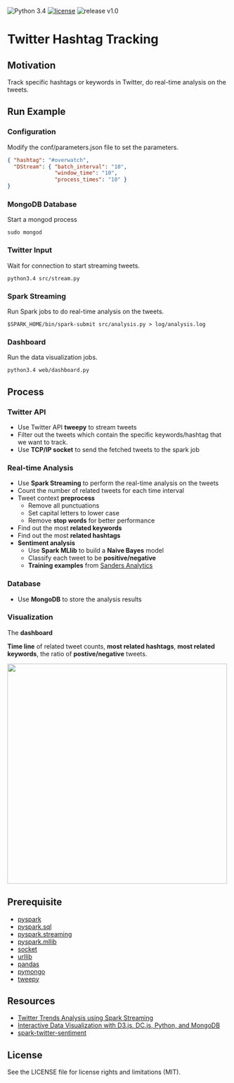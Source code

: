 ![Python 3.4](https://img.shields.io/badge/python-3.4-green.svg)
[![license](https://img.shields.io/github/license/mashape/apistatus.svg?maxAge=2592000)]()
![release v1.0](https://img.shields.io/badge/release-v1.1-red.svg)
# Twitter Hashtag Tracking

## Motivation
Track specific hashtags or keywords in Twitter, do real-time analysis on the tweets.

## Run Example
### Configuration
Modify the conf/parameters.json file to set the parameters.
```json
{ "hashtag": "#overwatch",
  "DStream": { "batch_interval": "10",
               "window_time": "10",
               "process_times": "10" }
}
```
### MongoDB Database
Start a mongod process
```
sudo mongod
```
### Twitter Input
Wait for connection to start streaming tweets.
```
python3.4 src/stream.py
```
### Spark Streaming
Run Spark jobs to do real-time analysis on the tweets.
```
$SPARK_HOME/bin/spark-submit src/analysis.py > log/analysis.log
```
### Dashboard
Run the data visualization jobs.
```
python3.4 web/dashboard.py
```

## Process

### Twitter API
* Use Twitter API **tweepy** to stream tweets
* Filter out the tweets which contain the specific keywords/hashtag that we want to track.
* Use **TCP/IP socket** to send the fetched tweets to the spark job

### Real-time Analysis
* Use **Spark Streaming** to perform the real-time analysis on the tweets
* Count the number of related tweets for each time interval
* Tweet context **preprocess**
    * Remove all punctuations
    * Set capital letters to lower case
    * Remove **stop words** for better performance
* Find out the most **related keywords**
* Find out the most **related hashtags** 
* **Sentiment analysis**
    * Use **Spark MLlib** to build a **Naive Bayes** model
    * Classify each tweet to be **positive/negative**
    * **Training examples** from [Sanders Analytics](http://www.sananalytics.com/lab/twitter-sentiment/)

### Database
* Use **MongoDB** to store the analysis results

### Visualization
The **dashboard**

**Time line** of related tweet counts, **most related hashtags**, **most related keywords**, the ratio of **postive/negative** tweets.
<p align="justify">
  <img src="https://github.com/xuwenyihust/Twitter-Hashtag-Tracking/blob/master/img/dashboard.png" width="500"/>
</p>

## Prerequisite
* [pyspark](http://spark.apache.org/docs/latest/api/python/pyspark.html)
* [pyspark.sql](http://spark.apache.org/docs/latest/api/python/pyspark.sql.html?highlight=udf)
* [pyspark.streaming](https://spark.apache.org/docs/1.6.2/api/python/pyspark.streaming.html)
* [pyspark.mllib](https://spark.apache.org/docs/1.6.0/api/python/pyspark.mllib.html)
* [socket](https://docs.python.org/3/library/socket.html)
* [urllib](https://docs.python.org/3/library/urllib.html)
* [pandas](http://pandas.pydata.org/)
* [pymongo](https://api.mongodb.com/python/current/)
* [tweepy](http://www.tweepy.org/)

## Resources
* [Twitter Trends Analysis using Spark Streaming](http://www.awesomestats.in/spark-twitter-stream/)
* [Interactive Data Visualization with D3.js, DC.js, Python, and MongoDB](http://adilmoujahid.com/posts/2015/01/interactive-data-visualization-d3-dc-python-mongodb/)
* [spark-twitter-sentiment](https://github.com/DhruvKumar/spark-twitter-sentiment/blob/master/sentiment.py)

## License
See the LICENSE file for license rights and limitations (MIT).

